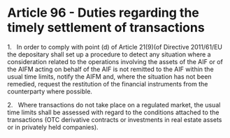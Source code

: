 # Article 96 - Duties regarding the timely settlement of transactions


1.   In order to comply with point (d) of Article 21(9)(of Directive 2011/61/EU the depositary shall set up a procedure to detect any situation where a consideration related to the operations involving the assets of the AIF or of the AIFM acting on behalf of the AIF is not remitted to the AIF within the usual time limits, notify the AIFM and, where the situation has not been remedied, request the restitution of the financial instruments from the counterparty where possible.

2.   Where transactions do not take place on a regulated market, the usual time limits shall be assessed with regard to the conditions attached to the transactions (OTC derivative contracts or investments in real estate assets or in privately held companies).
